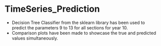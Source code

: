 # TimeSeries_Prediction

* Decision Tree Classifier from the sklearn library has been used to predict the parameters 9 to 13 for all sections for year 10.
* Comparison plots have been made to showcase the true and predicted values simultaneously.
